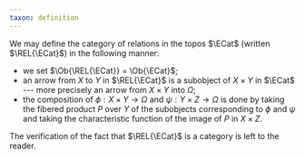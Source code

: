 ```yaml
---
taxon: definition
---
```


We may define the category of relations in the topos $\ECat$ (written $\REL{\ECat}$) in the following manner:

+ we set $\Ob{\REL{\ECat}} = \Ob{\ECat}$;
+ an arrow from $X$ to $Y$ in $\REL{\ECat}$ is a subobject of $X\times Y$ in $\ECat$ --- more precisely an arrow from $X\times Y$ into $\Omega$;
+ the composition of $\phi:X\times Y\to \Omega$ and $\psi:Y\times Z\to\Omega$ is done by taking the fibered product $P$ over $Y$ of the subobjects corresponding to $\phi$ and $\psi$ and taking the characteristic function of the image of $P$ in $X\times Z$.

The verification of the fact that $\REL{\ECat}$ is a category is left to the reader.
